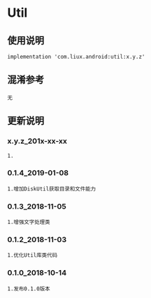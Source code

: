 Util
===

使用说明
---
```
implementation 'com.liux.android:util:x.y.z'
```

混淆参考
---
```
无
```

更新说明
---
### x.y.z_201x-xx-xx
    1.

### 0.1.4_2019-01-08
    1.增加DiskUtil获取目录和文件能力

### 0.1.3_2018-11-05
    1.增强文字处理类

### 0.1.2_2018-11-03
    1.优化Util库类代码

### 0.1.0_2018-10-14
    1.发布0.1.0版本